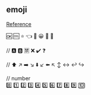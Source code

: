 ## emoji

[Reference](https://emojiguide.org/backhand-index-pointing-left)

🆗
🆒
⭐
👈
🔑
😀
🔨
🤩

//
🅰️
🅱️
🈲
❌
✔️
❓

//
⬆️
↗️
➡️
↘️
⬇️
↙️
⬅️
↖️
↕️
↔️
↩️
↪️


// number  
0️⃣
1️⃣
2️⃣
3️⃣
4️⃣
5️⃣
6️⃣
7️⃣
8️⃣
9️⃣
🔟